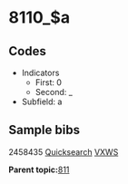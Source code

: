 # 8110\_$a

## Codes

-   Indicators
    -   First: 0
    -   Second: \_
-   Subfield: a

## Sample bibs

2458435 [Quicksearch](https://search.library.yale.edu/catalog/2458435) [VXWS](http://prodorbis.library.yale.edu:7014/vxws/GetHoldingsService?bibId=2458435)

**Parent topic:**[811](../../tags/811/811.md)


